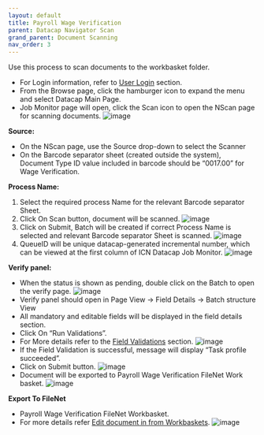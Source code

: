```yaml
---
layout: default
title: Payroll Wage Verification
parent: Datacap Navigator Scan
grand_parent: Document Scanning
nav_order: 3
---
```


Use this process to scan documents to the workbasket folder.

- For Login information, refer to [User Login](https://pages.github.ibm.com/Global-EJS/gejs-user-manual/docs/UserLogin.html) section.
- From the Browse page, click the hamburger icon to expand the menu and select Datacap Main Page.
- Job Monitor page will open, click the Scan icon to open the NScan page for scanning documents.
    ![image](https://media.github.ibm.com/user/376381/files/7689b280-c5b9-11ec-930b-1865265c0123)

**Source:**
- On the NScan page, use the Source drop-down to select the Scanner
- On the Barcode separator sheet (created outside the system), Document Type ID value included in barcode should be “0017.00” for Wage Verification.

**Process Name:**
1.	Select the required process Name for the relevant Barcode separator Sheet.
2.	Click On Scan button, document will be scanned.
![image](https://media.github.ibm.com/user/376381/files/c9179e80-c5ba-11ec-9364-2be9996692cb)
3.	Click on Submit, Batch will be created if correct Process Name is selected and relevant Barcode separator Sheet is scanned.
![image](https://media.github.ibm.com/user/376381/files/d6cd2400-c5ba-11ec-97da-d9f71c927542)
4.  QueueID will be unique datacap-generated incremental number, which can be viewed at the first column of ICN Datacap Job Monitor.
![image](https://media.github.ibm.com/user/376381/files/ee0c1180-c5ba-11ec-9def-9dc236b9a430)


**Verify panel:** 
- When the status is shown as pending, double click on the Batch to open the verify page.
![image](https://media.github.ibm.com/user/376381/files/78547580-c5bb-11ec-9783-af4465f9a60b)
- Verify panel should open in Page View -> Field Details -> Batch structure View
- All mandatory and editable fields will be displayed in the field details section.
- Click On “Run Validations”.
- For More details refer to the [Field Validations](https://pages.github.ibm.com/Global-EJS/gejs-user-manual/docs/DocumentImport/DocumentScanning/Datacap%20Navigator%20Scan/VerifyStage.html#field-validations) section.
![image](https://media.github.ibm.com/user/376381/files/9d48e880-c5bb-11ec-854a-d0fe1e90dd4e)
- If the Field Validation is successful, message will display “Task profile succeeded”.
- Click on Submit button.
![image](https://media.github.ibm.com/user/376381/files/ab970480-c5bb-11ec-9562-bbd371ea5e02)
- Document will be exported to Payroll Wage Verification FileNet Work basket.
![image](https://media.github.ibm.com/user/376381/files/bea9d480-c5bb-11ec-9a30-33faa41c7573)

**Export To FileNet**
- Payroll Wage Verification FileNet Workbasket.
- For more details refer [Edit document in from Workbaskets](https://pages.github.ibm.com/Global-EJS/gejs-user-manual/docs/DocumentImport/CommonFunctionalities/EditDocumentFromWorkbaskets.html).
![image](https://media.github.ibm.com/user/376381/files/de40fd00-c5bb-11ec-96c4-c33513d6643a)




